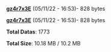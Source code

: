 [**gz4r7x3E**](/data/gz4r7x3E.txt) (05/11/22 - 16:53)- 828 bytes

[**gz4r7x3E**](/data/gz4r7x3E.txt) (05/11/22 - 16:53)- 828 bytes

**Total Datas**: 1773

**Total Size**: 10.18 MB / 10.2 MB